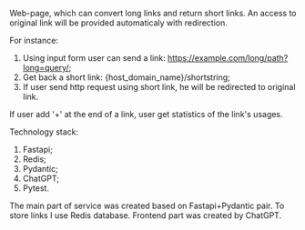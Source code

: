 Web-page, which can convert long links and return short links.
An access to original link will be provided automaticaly with redirection.

For instance:

1. Using input form user can send a link: https://example.com/long/path?long=query/;
2. Get back a short link: {host_domain_name}/shortstring;
3. If user send http request using short link, he will be redirected to original link.

If user add '+' at the end of a link, user get statistics of the link's usages.

Technology stack:

1. Fastapi;
2. Redis;
3. Pydantic;
4. ChatGPT;
5. Pytest.

The main part of service was created based on Fastapi+Pydantic pair.
To store links I use Redis database.
Frontend part was created by ChatGPT.